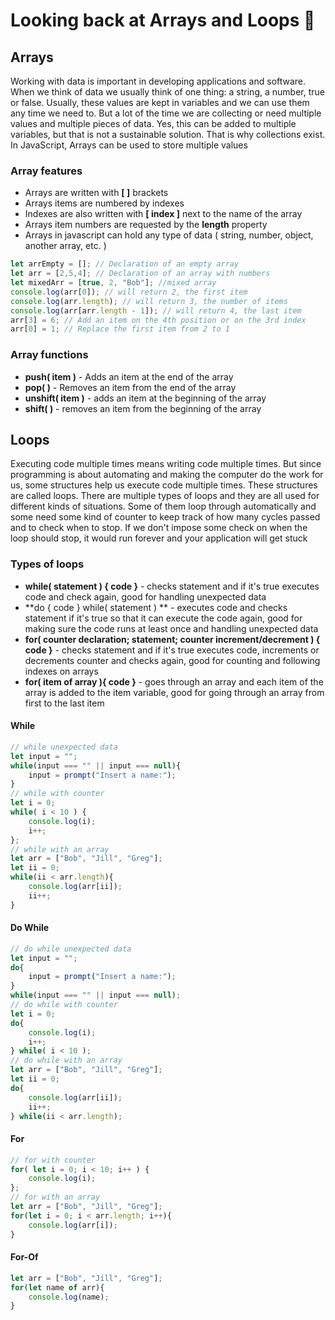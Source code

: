 # Looking back at Arrays and Loops 💈

## Arrays

Working with data is important in developing applications and software. When we think of data we usually think of one thing: a string, a number, true or false. Usually, these values are kept in variables and we can use them any time we need to. But a lot of the time we are collecting or need multiple values and multiple pieces of data. Yes, this can be added to multiple variables, but that is not a sustainable solution. That is why collections exist. In JavaScript, Arrays can be used to store multiple values

### Array features

* Arrays are written with **[ ]** brackets
* Arrays items are numbered by indexes
* Indexes are also written with **[ index ]** next to the name of the array
* Arrays item numbers are requested by the **length** property
* Arrays in javascript can hold any type of data ( string, number, object, another array, etc. )

```js
let arrEmpty = []; // Declaration of an empty array
let arr = [2,5,4]; // Declaration of an array with numbers
let mixedArr = [true, 2, "Bob"]; //mixed array
console.log(arr[0]); // will return 2, the first item
console.log(arr.length); // will return 3, the number of items
console.log(arr[arr.length - 1]); // will return 4, the last item
arr[3] = 6; // Add an item on the 4th position or on the 3rd index
arr[0] = 1; // Replace the first item from 2 to 1
```

### Array functions

* **push( item )** - Adds an item at the end of the array
* **pop( )** - Removes an item from the end of the array
* **unshift( item )** - adds an item at the beginning of the array
* **shift( )** - removes an item from the beginning of the array

## Loops

Executing code multiple times means writing code multiple times. But since programming is about automating and making the computer do the work for us, some structures help us execute code multiple times. These structures are called loops. There are multiple types of loops and they are all used for different kinds of situations. Some of them loop through automatically and some need some kind of counter to keep track of how many cycles passed and to check when to stop. If we don't impose some check on when the loop should stop, it would run forever and your application will get stuck

### Types of loops

* **while( statement ) { code }** - checks statement and if it's true executes code and check again, good for handling unexpected data 
* **do { code } while( statement ) ** - executes code and checks statement if it's true so that it can execute the code again, good for making sure the code runs at least once and handling unexpected data 
* **for( counter declaration; statement; counter increment/decrement ) { code }** - checks statement and if it's true executes code, increments or decrements counter and checks again, good for counting and following indexes on arrays
* **for( item of array ){ code }** - goes through an array and each item of the array is added to the item variable, good for going through an array from first to the last item

#### While

```js
// while unexpected data
let input = "";
while(input === "" || input === null){
    input = prompt("Insert a name:");
}
// while with counter
let i = 0;
while( i < 10 ) {
	console.log(i);
	i++;
};
// while with an array
let arr = ["Bob", "Jill", "Greg"];
let ii = 0;
while(ii < arr.length){
	console.log(arr[ii]);
	ii++;
}
```

#### Do While

```js
// do while unexpected data
let input = "";
do{
	input = prompt("Insert a name:");
}
while(input === "" || input === null);
// do while with counter
let i = 0;
do{
	console.log(i);
	i++;
} while( i < 10 );
// do while with an array
let arr = ["Bob", "Jill", "Greg"];
let ii = 0;
do{
	console.log(arr[ii]);
	ii++;
} while(ii < arr.length);
```

#### For

```js
// for with counter
for( let i = 0; i < 10; i++ ) {
	console.log(i);
};
// for with an array
let arr = ["Bob", "Jill", "Greg"];
for(let i = 0; i < arr.length; i++){
	console.log(arr[i]);
}
```

#### For-Of

```js
let arr = ["Bob", "Jill", "Greg"];
for(let name of arr){
	console.log(name);
}
```